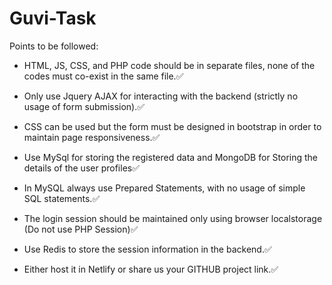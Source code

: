 
# Guvi-Task

Points to be followed:

- HTML, JS, CSS, and PHP code should be in separate files, none  of the codes must co-exist in the same file.✅

- Only use Jquery AJAX for interacting with the backend (strictly no usage of form submission).✅

- CSS can be used but the form must be designed in bootstrap in order to maintain page responsiveness.✅

- Use MySql for storing the registered data and MongoDB for Storing the details of the user profiles✅

- In MySQL always use Prepared Statements, with no usage of simple SQL statements.✅

- The login session should be maintained only using browser localstorage (Do not use PHP Session)✅

- Use Redis to store the session information in the backend.✅

- Either host it in Netlify or share us your GITHUB project link.✅

